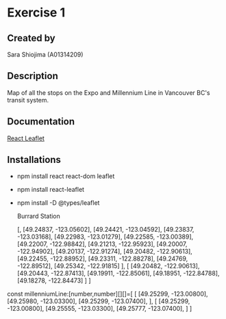 # Exercise 1

## Created by

Sara Shiojima (A01314209)

## Description

Map of all the stops on the Expo and Millennium Line in Vancouver BC's transit system.

## Documentation

[React Leaflet](https://react-leaflet.js.org/)

## Installations
- npm install react react-dom leaflet
- npm install react-leaflet

- npm install -D @types/leaflet






  <Marker position={} icon={icon}>
            <Popup>
                Burrard Station
           </Popup>
        </Marker>


    [,
    [49.24837, -123.05602],
    [49.24421, -123.04592],
    [49.23837, -123.03168],
    [49.22983, -123.01279],
    [49.22585, -123.00389],
    [49.22007, -122.98842],
    [49.21213, -122.95923],
    [49.20007, -122.94902],
    [49.20137, -122.91274],
    [49.20482, -122.90613],
    [49.22455, -122.88952],
    [49.23311, -122.88278],
    [49.24769, -122.89512],
    [49.25342, -122.91815]
    ],
    [
        [49.20482, -122.90613],
        [49.20443, -122.87413],
        [49.19911, -122.85061],
        [49.18951, -122.84788],
        [49.18278, -122.84473]
    ]
]

const millenniumLine:[number,number][][]=[
    [
        [49.25299, -123.00800],
        [49.25980, -123.03300],
        [49.25299, -123.07400], 
    ],
    [
        [49.25299, -123.00800],
        [49.25555, -123.03300],
        [49.25777, -123.07400], 
    ]
]